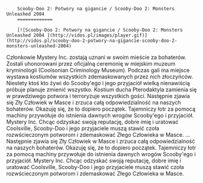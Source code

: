 
        Scooby-Doo 2: Potwory na gigancie / Scooby-Doo 2: Monsters Unleashed 2004 
        =============
        
        [![Scooby-Doo 2: Potwory na gigancie / Scooby-Doo 2: Monsters Unleashed 2004 ](http://vidos.pl/images/player.gif)](http://vidos.pl/scooby-doo-2-potwory-na-gigancie-scooby-doo-2-monsters-unleashed-2004)
        
        
 Członkowie Mystery Inc. zostają uznani w swoim mieście za bohaterów. Zostali uhonorowani przez oficjalną ceremonię w miejskim muzeum kryminologii (Coolsonian Criminology Museum). Podczas gali ma miejsce wystawa kostiumów wszystkich zdemaskowanych przez nich złoczyńców. Niestety ktoś kto żywi do Scooby'ego i jego przyjaciół wielką nienawiścią próbuje planuje zmienić wszystko. Kostium ducha Pterodaktyla zamienia się w prawdziwego potwora i terroryzuje wszystkich gości. Następnie zjawia się Zły Człowiek w Masce i zrzuca całą odpowiedzialność na naszych bohaterów. Okazuję się, że to dopiero początek. Tajemniczy łotr za pomocą machiny przywołuje do istnienia dawnych wrogów Scooby'ego i przyjaciół. Mystery Inc. Chcąc odzyskać swoją reputację, dobre imię i uratować Coolsville, Scooby-Doo i jego przyjaciele muszą stawić czoła rozwścieczonym potworom i zdemaskować Złego Człowieka w Masce.  ... Następnie zjawia się Zły Człowiek w Masce i zrzuca całą odpowiedzialność na naszych bohaterów. Okazuję się, że to dopiero początek. Tajemniczy łotr za pomocą machiny przywołuje do istnienia dawnych wrogów Scooby'ego i przyjaciół. Mystery Inc. Chcąc odzyskać swoją reputację, dobre imię i uratować Coolsville, Scooby-Doo i jego przyjaciele muszą stawić czoła rozwścieczonym potworom i zdemaskować Złego Człowieka w Masce.
    